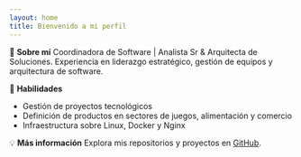 ```yaml
---
layout: home
title: Bienvenido a mi perfil
---
```


🚀 **Sobre mí**
Coordinadora de Software | Analista Sr & Arquitecta de Soluciones. Experiencia en liderazgo estratégico, gestión de equipos y arquitectura de software.

📌 **Habilidades**
- Gestión de proyectos tecnológicos
- Definición de productos en sectores de juegos, alimentación y comercio
- Infraestructura sobre Linux, Docker y Nginx

💡 **Más información**
Explora mis repositorios y proyectos en [GitHub](https://github.com/AndMinin).
